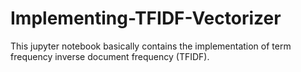 # Implementing-TFIDF-Vectorizer
This jupyter notebook basically contains the implementation of term frequency inverse document frequency (TFIDF).
